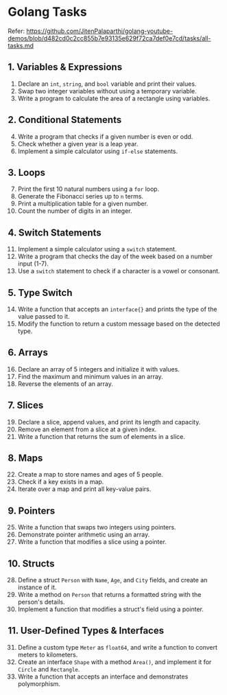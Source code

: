 # Golang Tasks

Refer: https://github.com/JitenPalaparthi/golang-youtube-demos/blob/d482cd0c2cc855b7e93135e629f72ca7def0e7cd/tasks/all-tasks.md

## 1. Variables & Expressions

1. Declare an `int`, `string`, and `bool` variable and print their values.
2. Swap two integer variables without using a temporary variable.
3. Write a program to calculate the area of a rectangle using variables.

## 2. Conditional Statements

4. Write a program that checks if a given number is even or odd.
5. Check whether a given year is a leap year.
6. Implement a simple calculator using `if-else` statements.

## 3. Loops

7. Print the first 10 natural numbers using a `for` loop.
8. Generate the Fibonacci series up to `n` terms.
9. Print a multiplication table for a given number.
10. Count the number of digits in an integer.

## 4. Switch Statements

11. Implement a simple calculator using a `switch` statement.
12. Write a program that checks the day of the week based on a number input (1-7).
13. Use a `switch` statement to check if a character is a vowel or consonant.

## 5. Type Switch

14. Write a function that accepts an `interface{}` and prints the type of the value passed to it.
15. Modify the function to return a custom message based on the detected type.

## 6. Arrays

16. Declare an array of 5 integers and initialize it with values.
17. Find the maximum and minimum values in an array.
18. Reverse the elements of an array.

## 7. Slices

19. Declare a slice, append values, and print its length and capacity.
20. Remove an element from a slice at a given index.
21. Write a function that returns the sum of elements in a slice.

## 8. Maps

22. Create a map to store names and ages of 5 people.
23. Check if a key exists in a map.
24. Iterate over a map and print all key-value pairs.

## 9. Pointers

25. Write a function that swaps two integers using pointers.
26. Demonstrate pointer arithmetic using an array.
27. Write a function that modifies a slice using a pointer.

## 10. Structs

28. Define a struct `Person` with `Name`, `Age`, and `City` fields, and create an instance of it.
29. Write a method on `Person` that returns a formatted string with the person's details.
30. Implement a function that modifies a struct's field using a pointer.

## 11. User-Defined Types & Interfaces

31. Define a custom type `Meter` as `float64`, and write a function to convert meters to kilometers.
32. Create an interface `Shape` with a method `Area()`, and implement it for `Circle` and `Rectangle`.
33. Write a function that accepts an interface and demonstrates polymorphism.